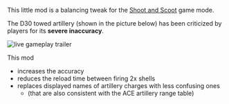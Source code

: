 This little mod is a balancing tweak for the [Shoot and Scoot](https://github.com/gruppe-adler/Shoot_and_Scoot.Tanoa) game mode.

The D30 towed artillery (shown in the picture below) has been criticized by players for its **severe inaccuracy**. 


![live gameplay trailer](https://img.youtube.com/vi/ziYV_R8k-tE/0.jpg)


This mod 
* increases the accuracy 
* reduces the reload time between firing 2x shells
* replaces displayed names of artillery charges with less confusing ones
  * (that are also consistent with the ACE artillery range table)
